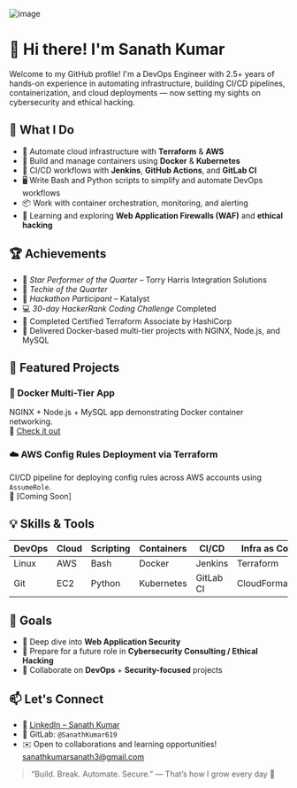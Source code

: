 ![image](https://github.com/user-attachments/assets/bbcf66be-3ec5-499c-948e-b79245d08ca0)

# 👋 Hi there! I'm Sanath Kumar

Welcome to my GitHub profile! I'm a DevOps Engineer with 2.5+ years of hands-on experience in automating infrastructure, building CI/CD pipelines, containerization, and cloud deployments — now setting my sights on cybersecurity and ethical hacking.

## 🚀 What I Do

- 🔧 Automate cloud infrastructure with **Terraform** & **AWS**
- 🐳 Build and manage containers using **Docker** & **Kubernetes**
- 🔄 CI/CD workflows with **Jenkins**, **GitHub Actions**, and **GitLab CI**
- 🖥️ Write Bash and Python scripts to simplify and automate DevOps workflows
- 📦 Work with container orchestration, monitoring, and alerting
- 🔐 Learning and exploring **Web Application Firewalls (WAF)** and **ethical hacking**


## 🏆 Achievements

- 🏅 *Star Performer of the Quarter* – Torry Harris Integration Solutions  
- 🥇 *Techie of the Quarter*  
- 🧠 *Hackathon Participant* – Katalyst  
- 💻 *30-day HackerRank Coding Challenge* Completed  
- 🧪 Completed Certified Terraform Associate by HashiCorp  
- 🧰 Delivered Docker-based multi-tier projects with NGINX, Node.js, and MySQL


## 📌 Featured Projects

### 🐳 Docker Multi-Tier App
NGINX + Node.js + MySQL app demonstrating Docker container networking.  
📘 [Check it out](https://github.com/YourUsername/your-project-repo)

### ☁️ AWS Config Rules Deployment via Terraform
CI/CD pipeline for deploying config rules across AWS accounts using `AssumeRole`.  
🔗 [Coming Soon]


## 💡 Skills & Tools

| DevOps | Cloud | Scripting | Containers | CI/CD | Infra as Code |
|--------|-------|-----------|------------|-------|----------------|
| Linux  | AWS   | Bash      | Docker     | Jenkins | Terraform      |
| Git    | EC2   | Python    | Kubernetes | GitLab CI | CloudFormation  |


## 🎯 Goals

- 📖 Deep dive into **Web Application Security**
- 🧠 Prepare for a future role in **Cybersecurity Consulting / Ethical Hacking**
- 🤝 Collaborate on **DevOps** + **Security-focused** projects


## 📫 Let's Connect

- 🔗 [LinkedIn – Sanath Kumar](https://www.linkedin.com/in/sanath-kumar-is-here/)
- 🐙 GitLab: `@SanathKumar619`
- ✉️ Open to collaborations and learning opportunities! sanathkumarsanath3@gmail.com

> “Build. Break. Automate. Secure.” — That’s how I grow every day 🚀

